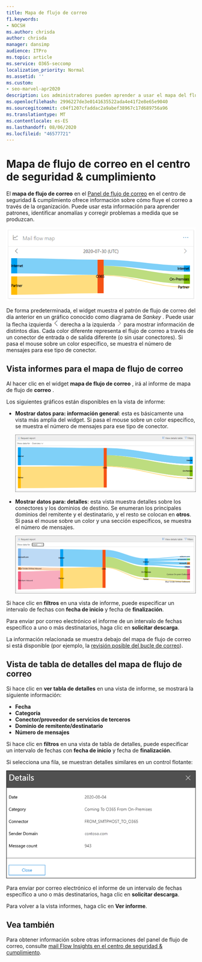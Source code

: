 ```yaml
---
title: Mapa de flujo de correo
f1.keywords:
- NOCSH
ms.author: chrisda
author: chrisda
manager: dansimp
audience: ITPro
ms.topic: article
ms.service: O365-seccomp
localization_priority: Normal
ms.assetid: ''
ms.custom:
- seo-marvel-apr2020
description: Los administradores pueden aprender a usar el mapa del flujo de correo en el panel de flujo de correo en el centro de seguridad & cumplimiento para visualizar y realizar un seguimiento de la forma en que el correo fluye hacia y desde la organización a través de conectores y sin usar conectores.
ms.openlocfilehash: 2996227de3e0141635522ada4e41f2e8e65e9040
ms.sourcegitcommit: c04f1207cfaddac2a9abef38967c17d689756a96
ms.translationtype: MT
ms.contentlocale: es-ES
ms.lasthandoff: 08/06/2020
ms.locfileid: "46577721"
---
```

# <a name="mail-flow-map-in-the-security--compliance-center"></a>Mapa de flujo de correo en el centro de seguridad & cumplimiento

El **mapa de flujo de correo** en el [Panel de flujo de correo](mail-flow-insights-v2.md) en el centro de seguridad & cumplimiento ofrece información sobre cómo fluye el correo a través de la organización. Puede usar esta información para aprender patrones, identificar anomalías y corregir problemas a medida que se produzcan.

![Widget mail Flow Map en el panel de flujo de correo en el centro de seguridad & cumplimiento](../../media/mfi-mail-flow-map-widget.png)

De forma predeterminada, el widget muestra el patrón de flujo de correo del día anterior en un gráfico conocido como diagrama de *Sankey* . Puede usar la flecha izquierda ![ y la flecha ](../../media/scc-left-arrow.png) derecha a la izquierda ![ ](../../media/scc-right-arrow.png) para mostrar información de distintos días. Cada color diferente representa el flujo de correo a través de un conector de entrada o de salida diferente (o sin usar conectores). Si pasa el mouse sobre un color específico, se muestra el número de mensajes para ese tipo de conector.

## <a name="report-view-for-the-mail-flow-map"></a>Vista informes para el mapa de flujo de correo

Al hacer clic en el widget **mapa de flujo de correo** , irá al informe de mapa de flujo de **correo** .

Los siguientes gráficos están disponibles en la vista de informe:

- **Mostrar datos para: información general**: esta es básicamente una vista más amplia del widget. Si pasa el mouse sobre un color específico, se muestra el número de mensajes para ese tipo de conector.

  ![Vista general en el informe de mapa de flujo de correo](../../media/mfi-mail-flow-map-report-overview.png)

- **Mostrar datos para: detalles**: esta vista muestra detalles sobre los conectores y los dominios de destino. Se enumeran los principales dominios del remitente y el destinatario, y el resto se colocan en **otros**. Si pasa el mouse sobre un color y una sección específicos, se muestra el número de mensajes.

  ![Vista de detalles en el informe de mapa de flujo de correo](../../media/mfi-mail-flow-map-report-detail.png)

Si hace clic en **filtros** en una vista de informe, puede especificar un intervalo de fechas con **fecha de inicio** y fecha de **finalización**.

Para enviar por correo electrónico el informe de un intervalo de fechas específico a uno o más destinatarios, haga clic en **solicitar descarga**.

La información relacionada se muestra debajo del mapa de flujo de correo si está disponible (por ejemplo, la [revisión posible del bucle de correo](mfi-mail-loop-insight.md)).

## <a name="details-table-view-for-the-mail-flow-map"></a>Vista de tabla de detalles del mapa de flujo de correo

Si hace clic en **ver tabla de detalles** en una vista de informe, se mostrará la siguiente información:

- **Fecha**
- **Categoría**
- **Conector/proveedor de servicios de terceros**
- **Dominio de remitente/destinatario**
- **Número de mensajes**

Si hace clic en **filtros** en una vista de tabla de detalles, puede especificar un intervalo de fechas con **fecha de inicio** y fecha de **finalización**.

Si selecciona una fila, se muestran detalles similares en un control flotante:

![Flotante de detalles de la tabla de detalles en el mapa de flujo de correo](../../media/mfi-mail-flow-map-view-details-table-details.png)

Para enviar por correo electrónico el informe de un intervalo de fechas específico a uno o más destinatarios, haga clic en **solicitar descarga**.

Para volver a la vista informes, haga clic en **Ver informe**.

## <a name="see-also"></a>Vea también

Para obtener información sobre otras informaciones del panel de flujo de correo, consulte [mail Flow Insights en el centro de seguridad & cumplimiento](mail-flow-insights-v2.md).
